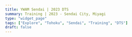 ```yaml
---
title: YWAM Sendai | 2023 DTS
summary: Training | 2023 - Sendai City, Miyagi
type: "widget_page"
tags: ["Explore", "Tohoku", "Sendai", "Training", "DTS"]
draft: false
---
```

